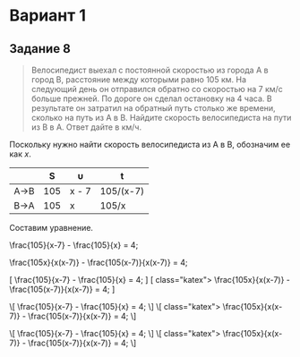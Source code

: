 # Вариант 1

## Задание 8
> Велосипедист выехал с постоянной скоростью из города A в город B, расстояние между которыми равно 105 км. На следующий день он отправился обратно со скоростью на 7 км/с больше прежней. По дороге он сделал остановку на 4 часа. В результате он затратил на обратный путь столько же времени, сколько на путь из A в B. Найдите скорость велосипедиста на пути из B в A. Ответ дайте в км/ч.

Поскольку нужно найти скорость велосипедиста из А в В, обозначим ее как *x*.

|   | S | υ | t |
|-|-|-|-|
| A→B | 105 | x - 7 | 105/(x-7) |
| B→A | 105 | x | 105/x |

Составим уравнение.

<p class="katex"> \frac{105}{x-7} - \frac{105}{x} = 4; </p>
<p class="katex"> \frac{105x}{x(x-7)} - \frac{105(x-7)}{x(x-7)} = 4; </p>


\[ \frac{105}{x-7} - \frac{105}{x} = 4; \]
\[ class="katex"> \frac{105x}{x(x-7)} - \frac{105(x-7)}{x(x-7)} = 4; \]

\\[ \frac{105}{x-7} - \frac{105}{x} = 4; \\]
\\[ class="katex"> \frac{105x}{x(x-7)} - \frac{105(x-7)}{x(x-7)} = 4; \\]

\\\[ \frac{105}{x-7} - \frac{105}{x} = 4; \\\]
\\\[ class="katex"> \frac{105x}{x(x-7)} - \frac{105(x-7)}{x(x-7)} = 4; \\\]

